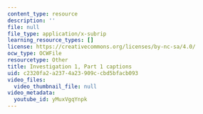 ```yaml
---
content_type: resource
description: ''
file: null
file_type: application/x-subrip
learning_resource_types: []
license: https://creativecommons.org/licenses/by-nc-sa/4.0/
ocw_type: OCWFile
resourcetype: Other
title: Investigation 1, Part 1 captions
uid: c2320fa2-a237-4a23-909c-cbd5bfacb093
video_files:
  video_thumbnail_file: null
video_metadata:
  youtube_id: yMuxVgqYnpk
---
```

